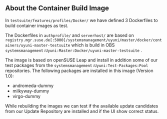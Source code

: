 ## About the Container Build Image

In `testsuite/features/profiles/Docker/` we have defined 3 Dockerfiles to build
container images as test.

The Dockerfiles in `authprofile/` and `serverhost/` are based on
`registry.mgr.suse.de[:5000]/systemsmanagement/uyuni/master/docker/containers/uyuni-master-testsuite`
which is build in OBS `systemsmanagement:Uyuni:Master:Docker/uyuni-master-testsuite` .

The image is based on openSUSE Leap and install in addition some of our test packages from
the `systemsmanagement:Uyuni:Test-Packages:Pool` repositories.
The following packages are installed in this image (Version 1.0):
* andromeda-dummy
* milkyway-dummy
* virgo-dummy

While rebuilding the images we can test if the available update candidates from
our Update Repository are installed and if the UI show correct status.
